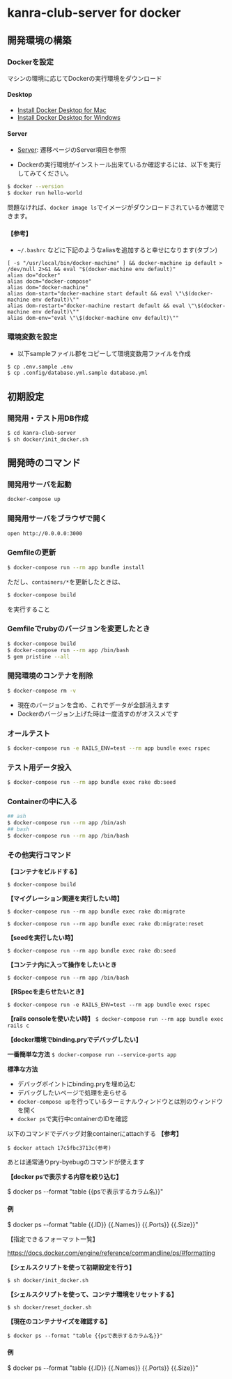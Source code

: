 # kanra-club-server for docker

## 開発環境の構築

### Dockerを設定
マシンの環境に応じてDockerの実行環境をダウンロード

#### Desktop
- [Install Docker Desktop for Mac](https://docs.docker.com/docker-for-mac/install/)
- [Install Docker Desktop for Windows](https://docs.docker.com/docker-for-windows/install/)

#### Server
- [Server](https://docs.docker.com/install/): 遷移ページのServer項目を参照


- Dockerの実行環境がインストール出来ているか確認するには、以下を実行してみてください。
```bash
$ docker --version
$ docker run hello-world
```

問題なければ、`docker image ls`でイメージがダウンロードされているか確認できます。

#### 【参考】
- `~/.bashrc` などに下記のようなaliasを追加すると幸せになります(タブン)

```.bashrc
[ -s "/usr/local/bin/docker-machine" ] && docker-machine ip default > /dev/null 2>&1 && eval "$(docker-machine env default)"
alias do="docker"
alias docm="docker-compose"
alias dom="docker-machine"
alias dom-start="docker-machine start default && eval \"\$(docker-machine env default)\""
alias dom-restart="docker-machine restart default && eval \"\$(docker-machine env default)\""
alias dom-env="eval \"\$(docker-machine env default)\""
```

### 環境変数を設定
- 以下sampleファイル郡をコピーして環境変数用ファイルを作成

```bash
$ cp .env.sample .env
$ cp .config/database.yml.sample database.yml
```

## 初期設定

### 開発用・テスト用DB作成

```bash
$ cd kanra-club-server
$ sh docker/init_docker.sh
```

## 開発時のコマンド

### 開発用サーバを起動
```bash
docker-compose up
```

### 開発用サーバをブラウザで開く
```bash
open http://0.0.0.0:3000
```

### Gemfileの更新
```bash
$ docker-compose run --rm app bundle install
```

ただし、`containers/*`を更新したときは、

```bash
$ docker-compose build
```
を実行すること

### Gemfileでrubyのバージョンを変更したとき
```bash
$ docker-compose build
$ docker-compose run --rm app /bin/bash
$ gem pristine --all
```

### 開発環境のコンテナを削除
```bash
$ docker-compose rm -v
```

- 現在のバージョンを含め、これでデータが全部消えます
- Dockerのバージョン上げた時は一度消すのがオススメです

### オールテスト
```bash
$ docker-compose run -e RAILS_ENV=test --rm app bundle exec rspec
```

### テスト用データ投入
```bash
$ docker-compose run --rm app bundle exec rake db:seed
```

### Containerの中に入る
```bash
## ash
$ docker-compose run --rm app /bin/ash
## bash
$ docker-compose run --rm app /bin/bash
```

### その他実行コマンド


**【コンテナをビルドする】**

`$ docker-compose build`


**【マイグレーション関連を実行したい時】**

`$ docker-compose run --rm app bundle exec rake db:migrate`

`$ docker-compose run --rm app bundle exec rake db:migrate:reset`

**【seedを実行したい時】**

`$ docker-compose run --rm app bundle exec rake db:seed`

**【コンテナ内に入って操作をしたいとき**

`$ docker-compose run --rm app /bin/bash`

**【RSpecを走らせたいとき】**

`$ docker-compose run -e RAILS_ENV=test --rm app bundle exec rspec`

**【rails consoleを使いたい時】**
`$ docker-compose run --rm app bundle exec rails c`

**【docker環境でbinding.pryでデバッグしたい】**

**一番簡単な方法**
`$ docker-compose run --service-ports app`

**標準な方法**

- デバッグポイントにbinding.pryを埋め込む
- デバッグしたいページで処理を走らせる
- `docker-compose up`を行っているターミナルウィンドウとは別のウィンドウを開く
- `docker ps`で実行中containerのIDを確認

以下のコマンドでデバッグ対象containerにattachする
**【参考】**

`$ docker attach 17c5fbc3713c(参考)`

あとは通常通りpry-byebugのコマンドが使えます

**【docker psで表示する内容を絞り込む】**

$ docker ps --format "table {{psで表示するカラム名}}"

#### 例
$ docker ps --format "table {{.ID}} {{.Names}} {{.Ports}} {{.Size}}"


【指定できるフォーマット一覧】

https://docs.docker.com/engine/reference/commandline/ps/#formatting


**【シェルスクリプトを使って初期設定を行う】**

`$ sh docker/init_docker.sh`

**【シェルスクリプトを使って、コンテナ環境をリセットする】**

`$ sh docker/reset_docker.sh`

**【現在のコンテナサイズを確認する】**

`$ docker ps --format "table {{psで表示するカラム名}}"`

#### 例
$ docker ps --format "table {{.ID}} {{.Names}} {{.Ports}} {{.Size}}"

